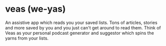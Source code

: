 # veas (we-yas)
An assistive app which reads you your saved lists. 
Tons of articles, stories and more saved by you and you just can't get around to read them.
Think of Veas as your personal podcast generator and suggestor which spins the yarns from your lists.